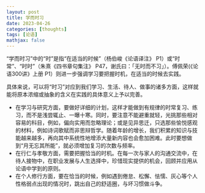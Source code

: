 ```yaml
---
layout: post
title: 学而时习
date: 2023-04-26
categories: [thoughts]
tags: [论语]
mathjax: false
---
```


“学而时习”中的“时”是指“在适当的时候”（杨伯峻《论语译注》 P1）或“时常”、“时时”（朱熹《四书章句集注》 P47，谢氏曰：「无时而不习」）。傅佩荣(《论语300讲》上册 P1）则进一步强调学习要把握时机，在适当的时候去实践。

具体来说，可以将“时习”对应到我们学习、生活、待人、做事的诸多方面，这样就能将原本浓缩或抽象的含义在实践的具体意义上予以完善。

-   在学习与研究方面，要做好详细的计划，这样才能做到有规律的时常复习、练习，而不是浅尝辄止、一曝十寒。同时，要注意不能避重就轻，光挑那些相对容易的科目，例如，偏向实用而忽略理论；或是见异思迁，只选那些愉悦感观的材料，例如诗词歌赋而非思辩哲学。随着年龄的增长，我们积累的知识与技能越来越多，再向其中系统性地增添大量新内容也会愈加困难。此时要想做到“月无忘其所能”，就必须增加复习的次数与频率。
-   在行仁与孝敬方面，需要把握恰当的时机。在每一次与家人的沟通交流中，在待人接物中，在职业发展与人生选择中，珍惜现实提供的机会，回顾并应用从论语中学到的原则。
-   在个人修行方面，要在恰当的时候，例如遇到倦怠、松懈、怯懦、灰心等个人性格弱点出现的情况时，跳出自己的舒适圈，与坏习惯做斗争。
